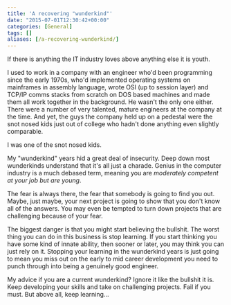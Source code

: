 ```yaml
---
title: 'A recovering "wunderkind"'
date: "2015-07-01T12:30:42+00:00"
categories: [General]
tags: []
aliases: [/a-recovering-wunderkind/]
---
```


If there is anything the IT industry loves above anything else it is youth.

I used to work in a company with an engineer who'd been programming since the early 1970s, who'd implemented operating systems on mainframes in assembly language, wrote OSI (up to session layer) and TCP/IP comms stacks from scratch on DOS based machines and made them all work together in the background. He wasn't the only one either. There were a number of very talented, mature engineers at the company at the time. And yet, the guys the company held up on a pedestal were the snot nosed kids just out of college who hadn't done anything even slightly comparable.

I was one of the snot nosed kids.

My "wunderkind" years hid a great deal of insecurity. Deep down most wunderkinds understand that it's all just a charade. Genius in the computer industry is a much debased term, meaning you are <em>moderately competent at your job but are young</em>.

The fear is always there, the fear that somebody is going to find you out. Maybe, just maybe, your next project is going to show that you don't know all of the answers. You may even be tempted to turn down projects that are challenging because of your fear.

The biggest danger is that you might start believing the bullshit. The worst thing you can do in this business is stop learning. If you start thinking you have some kind of innate ability, then sooner or later, you may think you can just rely on it. Stopping your learning in the wunderkind years is just going to mean you miss out on the early to mid career development you need to punch through into being a genuinely good engineer.

My advice if you are a current wunderkind? Ignore it like the bullshit it is. Keep developing your skills and take on challenging projects. Fail if you must. But above all, keep learning...

